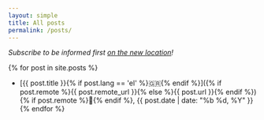 ```yaml
---
layout: simple
title: All posts
permalink: /posts/
---
```


_Subscribe to be informed first [on the new location](https://world.hey.com/tasos)!_

{% for post in site.posts %}

- [{{ post.title }}{% if post.lang == 'el' %}<span>🇬🇷</span>{% endif %}]({% if post.remote %}{{ post.remote_url }}{% else %}{{ post.url }}{% endif %}){% if post.remote %}🔗{% endif %}, <time datetime="{{ post.date | date_to_xmlschema }}">{{ post.date | date: "%b %d, %Y" }}</time>
  {% endfor %}
